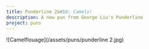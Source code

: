 ```yaml
---
title: Punderline 2&#58; Camels!
description: A new pun from George Liu's Punderline
project: puns
---
```


![Camelflouage](/assets/puns/punderline 2.jpg)
